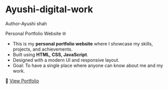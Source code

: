 # Ayushi-digital-work
Author-Ayushi shah

Personal Portfolio Website 🌐
- This is my **personal portfolio website** where I showcase my skills, projects, and achievements.  
- Built using **HTML, CSS, JavaScript**.
- Designed with a modern UI and responsive layout.  
- Goal: To have a single place where anyone can know about me and my work.

🔗 [View Portfolio](https://ayushishah04.github.io/Ayushi-digital-work/)

